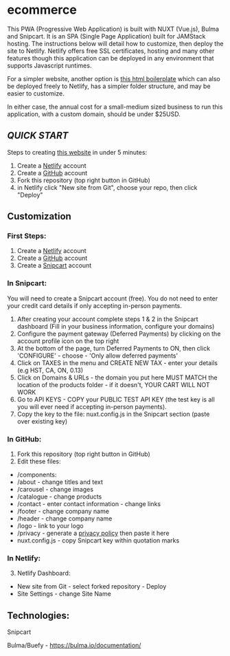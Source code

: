 # ecommerce

This PWA (Progressive Web Application) is built with NUXT (Vue.js), Bulma and Snipcart.  It is an SPA (Single Page Application) built for JAMStack hosting.  The instructions below will detail how to customize, then deploy the site to Netlify.  Netlify offers free SSL certificates, hosting and many other features though this application can be deployed in any environment that supports Javascript runtimes.

For a simpler website, another option is [this html boilerplate](https://github.com/majordomo-consulting/boilerplate.html.snipcart) which can also be deployed freely to Netlify, has a simpler folder structure, and may be easier to customize.

In either case, the annual cost for a small-medium sized business to run this application, with a custom domain, should be under $25USD.

## ***QUICK START***

Steps to creating [this website](https://getting-started-with-ecommerce.netlify.app/) in under 5 minutes:

1. Create a [Netlify](https://netlify.com) account
2. Create a [GitHub](https://github.com) account
3. Fork this repository (top right button in GitHub)
4. in Netlify click "New site from Git", choose your repo, then click "Deploy"

## Customization

### First Steps:

1. Create a [Netlify](https://netlify.com) account
2. Create a [GitHub](https://github.com) account
3. Create a [Snipcart](https://snipcart.com) account


### In Snipcart:

You will need to create a Snipcart account (free). You do not need to enter your credit card details if only accepting in-person payments.

1. After creating your account complete steps 1 & 2 in the Snipcart dashboard (Fill in your business information, configure your domains)
2. Configure the payment gateway (Deferred Payments) by clicking on the account profile icon on the top right
3. At the bottom of the page, turn Deferred Payments to ON, then click 'CONFIGURE' - choose - 'Only allow deferred payments'
5. Click on TAXES in the menu and CREATE NEW TAX - enter your details (e.g HST, CA, ON, 0.13)
6. Click on Domains & URLs - the domain you put here MUST MATCH the location of the products folder - if it doesn't, YOUR CART WILL NOT WORK
7. Go to API KEYS - COPY your PUBLIC TEST API KEY (the test key is all you will ever need if accepting in-person payments).
8. Copy the key to the file:  nuxt.config.js in the Snipcart section (paste over existing key)


### In GitHub:

1. Fork this repository (top right button in GitHub)
2. Edit these files:
- /components:
- /about - change titles and text
- /carousel - change images
- /catalogue - change products
- /contact - enter contact information - change links
- /footer - change company name
- /header - change company name
- /logo - link to your logo
- /privacy - generate a [privacy policy](https://www.shopify.ca/tools/policy-generator) then paste it here
- nuxt.config.js - copy Snipcart key within quotation marks

### In Netlify:

3. Netlify Dashboard:
- New site from Git - select forked repository - Deploy
- Site Settings - change Site Name


## Technologies:

Snipcart

Bulma/Buefy - https://bulma.io/documentation/
